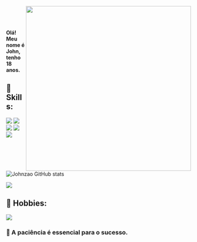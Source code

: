 
<img align="right" height="450em" src="https://i.imgur.com/ft0cItf.png"/>
<h1 align="left"><img src="https://raw.githubusercontent.com/kaueMarques/kaueMarques/master/hi.gif" width="5px"></h1>

#### Olá! Meu nome é John, tenho 18 anos.

## 📄 Skills:
![](https://img.shields.io/badge/Python-14354C?style=for-the-badge&logo=python&logoColor=white) ![](https://img.shields.io/badge/JavaScript-323330?style=for-the-badge&logo=javascript&logoColor=F7DF1E) ![](https://img.shields.io/badge/Node.js-43853D?style=for-the-badge&logo=node.js&logoColor=white) 
![](https://img.shields.io/badge/MongoDB-4EA94B?style=for-the-badge&logo=mongodb&logoColor=white) ![](https://img.shields.io/badge/SQLite-07405E?style=for-the-badge&logo=sqlite&logoColor=white)

![Johnzao GitHub stats](https://github-readme-stats.vercel.app/api?username=Johnzao&show_icons=true&theme=dark)

![](https://github-readme-stats.vercel.app/api/top-langs/?username=Johnzao&theme=dark)
## 📌 Hobbies:

![](https://img.shields.io/badge/Adobe%20Photoshop-31A8FF?style=for-the-badge&logo=Adobe%20Photoshop&logoColor=black)


### 📝 A paciência é essencial para o sucesso.
